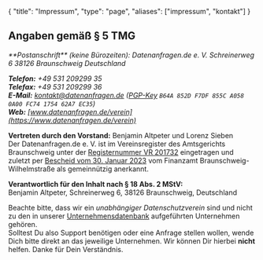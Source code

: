 {
	"title": "Impressum",
	"type": "page",
	"aliases": ["impressum", "kontakt"]
}

## Angaben gemäß § 5 TMG

<address>
**Postanschrift** (keine Bürozeiten):  
Datenanfragen.de e.&nbsp;V.  
Schreinerweg 6  
38126 Braunschweig  
Deutschland

**Telefon:** +49 531 209299 35  
**Telefax:** +49 531 209299 36  
**E-Mail:** kontakt@datenanfragen.de ([PGP-Key](/pgp/62A7EC35.asc) `B64A 852D F7DF 855C A058  0A00 FC74 1754 62A7 EC35`)  
**Web:** [www.datenanfragen.de/verein](https://www.datenanfragen.de/verein)
</address>

**Vertreten durch den Vorstand:** Benjamin Altpeter und Lorenz Sieben  
Der Datenanfragen.de e.&nbsp;V. ist im Vereinsregister des Amtsgerichts Braunschweig unter der [Registernummer VR&nbsp;201732](https://static.dacdn.de/docs/vereinsregisterabdruck_2020-09-11.pdf "Aktueller Abdruck aus dem Vereinsregister vom 11. September 2020") eingetragen und zuletzt per [Bescheid vom 30. Januar 2023](https://static.dacdn.de/docs/freistellungsbescheid_2023-01-30.pdf) vom Finanzamt Braunschweig-Wilhelmstraße als gemeinnützig anerkannt.

**Verantwortlich für den Inhalt nach § 18 Abs. 2 MStV:**  
Benjamin Altpeter, Schreinerweg 6, 38126 Braunschweig, Deutschland

<div class="box box-warning">
	Beachte bitte, dass wir ein <em>unabhängiger Datenschutzverein</em> sind und nicht zu den in unserer <a href="/company">Unternehmensdatenbank</a> aufgeführten Unternehmen gehören.<br>
	Solltest Du also Support benötigen oder eine Anfrage stellen wollen, wende Dich bitte direkt an das jeweilige Unternehmen. Wir können Dir hierbei <strong>nicht</strong> helfen. Danke für Dein Verständnis.
</div>

<script type="application/ld+json">
	{
		"@context": "http://schema.org",
		"@type": "NGO",
		"name": "Datenanfragen.de e. V.",
		"address": {
			"@type": "PostalAddress",
			"streetAddress": "c/o Benjamin Altpeter, Schreinerweg 6",
			"postalCode": "38126",
			"addressLocality": "Braunschweig",
			"addressCountry": "DE"
		},
		"telephone": "+49 531 209299 35",
		"faxNumber": "+49 531 209299 36",
		"email": "kontakt@datenanfragen.de",
		"url": "https://www.datenanfragen.de/verein",
		"logo": "https://www.datenanfragen.de/img/logo-datenanfragen-ev.png"
	}
</script>
